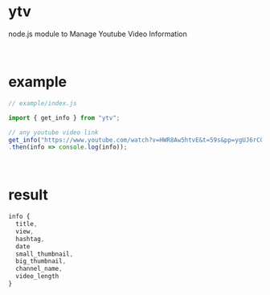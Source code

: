 # ytv
node.js module to Manage Youtube Video Information  

<br>

# example
```javascript
// example/index.js

import { get_info } from "ytv";

// any youtube video link
get_info("https://www.youtube.com/watch?v=HWR8Aw5htvE&t=59s&pp=ygUJ6rCQ7Iqk7Yq4")
.then(info => console.log(info));
```

<br>

# result
```javascript
info {
  title, 
  view,
  hashtag,
  date
  small_thumbnail,
  big_thumbnail,
  channel_name,
  video_length
}
```

<br>

